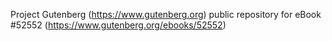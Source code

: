 Project Gutenberg (https://www.gutenberg.org) public repository for
eBook #52552 (https://www.gutenberg.org/ebooks/52552)
